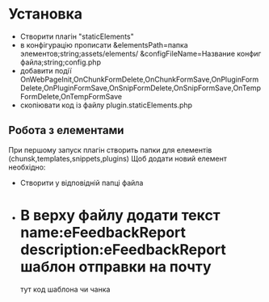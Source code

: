 ﻿Установка
====================

* Створити плагін "staticElements"
* в конфігурацію прописати &elementsPath=папка элементов;string;assets/elements/  &configFileName=Название конфиг файла;string;config.php
* добавити події OnWebPageInit,OnChunkFormDelete,OnChunkFormSave,OnPluginFormDelete,OnPluginFormSave,OnSnipFormDelete,OnSnipFormSave,OnTempFormDelete,OnTempFormSave
* скопіювати код із файлу plugin.staticElements.php

Робота з елементами
----------------
При першому запуск плагін створить папки для елементів (chunsk,templates,snippets,plugins)
Щоб додати новий елемент необхідно:
* Створити у відповідній папці файла
* В верху файлу додати  текст
    name:eFeedbackReport 
    description:eFeedbackReport  шаблон отправки на почту
    ======
    тут код шаблона чи чанка